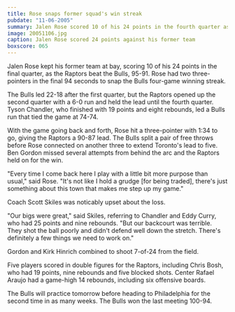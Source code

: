 ```yaml
---
title: Rose snaps former squad's win streak
pubdate: "11-06-2005"
summary: Jalen Rose scored 10 of his 24 points in the fourth quarter as the Toronto Raptors snapped the Bulls' four-game win streak, 95-91.
image: 20051106.jpg
caption: Jalen Rose scored 24 points against his former team
boxscore: 065
---
```


Jalen Rose kept his former team at bay, scoring 10 of his 24 points in the final quarter, as the Raptors beat the Bulls, 95-91. Rose had two three-pointers in the final 94 seconds to snap the Bulls four-game winning streak.

The Bulls led 22-18 after the first quarter, but the Raptors opened up the second quarter with a 6-0 run and held the lead until the fourth quarter. Tyson Chandler, who finished with 19 points and eight rebounds, led a Bulls run that tied the game at 74-74.

With the game going back and forth, Rose hit a three-pointer with 1:34 to go, giving the Raptors a 90-87 lead. The Bulls split a pair of free throws before Rose connected on another three to extend Toronto's lead to five. Ben Gordon missed several attempts from behind the arc and the Raptors held on for the win.

"Every time I come back here I play with a little bit more purpose than usual," said Rose. "It's not like I hold a grudge [for being traded], there's just something about this town that makes me step up my game."

Coach Scott Skiles was noticably upset about the loss.

"Our bigs were great," said Skiles, referring to Chandler and Eddy Curry, who had 25 points and nine rebounds. "But our backcourt was terrible. They shot the ball poorly and didn't defend well down the stretch. There's definitely a few things we need to work on."

Gordon and Kirk Hinrich combined to shoot 7-of-24 from the field.

Five players scored in double figures for the Raptors, including Chris Bosh, who had 19 points, nine rebounds and five blocked shots. Center Rafael Araujo had a game-high 14 rebounds, including six offensive boards.

The Bulls will practice tomorrow before heading to Philadelphia for the second time in as many weeks. The Bulls won the last meeting 100-94.